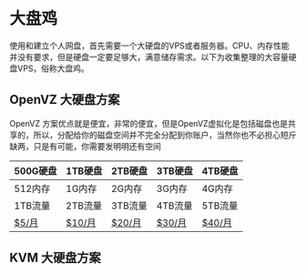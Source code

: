
# 大盘鸡

使用和建立个人网盘，首先需要一个大硬盘的VPS或者服务器。CPU、内存性能并没有要求，但是硬盘一定要足够大，满意储存需求。以下为收集整理的大容量硬盘VPS，俗称大盘鸡。

## OpenVZ 大硬盘方案

OpenVZ 方案优点就是便宜，非常的便宜，但是OpenVZ虚拟化是包括磁盘也是共享的，所以，分配给你的磁盘空间并不完全分配到你账户，当然你也不必担心短斤缺两，只是有可能，你需要发明明还有空间

| 500G硬盘 | 1TB硬盘 | 2TB硬盘 | 3TB硬盘 | 4TB硬盘 |
|---------|--------|---------|--------|--------|
| 512内存 | 1G内存 | 2G内存 | 3G内存 | 4G内存  |
| 1TB流量 | 2TB流量 | 3TB流量  | 4TB流量  | 5TB流量 |
| [$5/月](http://my.serverhub.com/aff.php?aff=171&pid=613) | [$10/月](http://my.serverhub.com/aff.php?aff=171&pid=614) | [$20/月](http://my.serverhub.com/aff.php?aff=171&pid=615) | [$30/月](http://my.serverhub.com/aff.php?aff=171&pid=616) | [$40/月](http://my.serverhub.com/aff.php?aff=171&pid=617) |


## KVM 大硬盘方案



<!--stackedit_data:
eyJoaXN0b3J5IjpbLTExNTUzNjQwNzcsMTA1NDE4NTY2OSwtMT
UwMjU0NzA4OCwxODI1MTMxNjg4LC03MTIwODIzMV19
-->